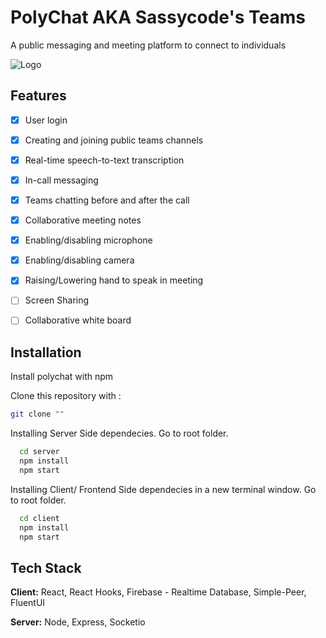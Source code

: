 
# PolyChat AKA Sassycode's Teams

A public messaging and meeting platform to connect to individuals



![Logo](https://dev-to-uploads.s3.amazonaws.com/uploads/articles/th5xamgrr6se0x5ro4g6.png)


## Features

- [X] User login
- [X] Creating and joining public teams channels
- [X] Real-time speech-to-text transcription
- [X] In-call messaging
- [X] Teams chatting before and after the call
- [X] Collaborative meeting notes
- [X] Enabling/disabling microphone 
- [X] Enabling/disabling camera
- [X] Raising/Lowering hand to speak in meeting
- [ ] Screen Sharing
- [ ] Collaborative white board

    
## Installation

Install polychat with npm

Clone this repository with :
```bash
git clone ""
```

Installing Server Side dependecies. Go to root folder.

```bash
  cd server
  npm install
  npm start
```

Installing Client/ Frontend Side dependecies in a new terminal window. Go to root folder.
```bash
  cd client
  npm install
  npm start
```
    
## Tech Stack

**Client:** React, React Hooks, Firebase - Realtime Database, Simple-Peer, FluentUI

**Server:** Node, Express, Socketio

  